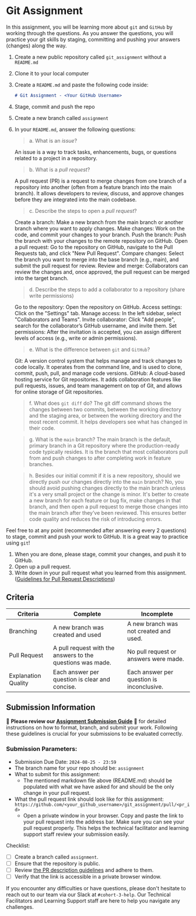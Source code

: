 # Git Assignment

In this assignment, you will be learning more about `git` and `GitHub` by working through the questions. As you answer the questions, you will practice your git skills by staging, committing and pushing your answers (changes) along the way.

1. Create a new public repository called `git_assignment` without a `README.md`
2. Clone it to your local computer
3. Create a `README.md` and paste the following code inside:

    ```markdown
    # Git Assignment - <Your GitHub Username>
    ```

4. Stage, commit and push the repo
5. Create a new branch called `assignment`
6. In your `README.md`, answer the following questions:
    
    > a. What is an _issue_?
   
     An issue is a way to track tasks, enhancements, bugs, or questions related to a project in a repository. 
    > b. What is a _pull request_?
    
     A pull request (PR) is a request to merge changes from one branch of a repository into another (often from a feature branch into the main branch). It allows developers to review, discuss, and approve changes before they are integrated into the main codebase.
    > c. Describe the steps to open a _pull request_?
     
     Create a branch: Make a new branch from the main branch or another branch where you want to apply changes.
     Make changes: Work on the code, and commit your changes to your branch.
     Push the branch: Push the branch with your changes to the remote repository on GitHub.
     Open a pull request: Go to the repository on GitHub, navigate to the Pull Requests tab, and click "New Pull Request".
     Compare changes: Select the branch you want to merge into the base branch (e.g., main), and submit the pull request for review.
     Review and merge: Collaborators can review the changes and, once approved, the pull request can be merged into the target branch.

    > d. Describe the steps to add a collaborator to a repository (share write permissions)

     Go to the repository: Open the repository on GitHub.
     Access settings: Click on the "Settings" tab.
     Manage access: In the left sidebar, select "Collaborators and Teams".
     Invite collaborator: Click "Add people", search for the collaborator’s GitHub username, and invite them.
     Set permissions: After the invitation is accepted, you can assign different levels of access (e.g., write or admin permissions).

    > e. What is the difference between `git` and `GitHub`?
     
     Git: A version control system that helps manage and track changes to code locally. It operates from the command line, and is used to clone, commit, push, pull, and manage code versions.
     GitHub: A cloud-based hosting service for Git repositories. It adds collaboration features like pull requests, issues, and team management on top of Git, and allows for online storage of Git repositories.

    > f. What does `git diff` do?
     The git diff command shows the changes between two commits, between the working directory and the staging area, or between the working directory and the most recent commit. It helps developers see what has changed in their code.

    > g. What is the `main` branch?
      The main branch is the default, primary branch in a Git repository where the production-ready code typically resides. It is the branch that most collaborators pull from and push changes to after completing work in feature branches.
      
    > h. Besides our initial commit if it is a new repository, should we directly push our changes directly into the `main` branch?
     No, you should avoid pushing changes directly to the main branch unless it's a very small project or the change is minor. It's better to create a new branch for each feature or bug fix, make changes in that branch, and then open a pull request to merge those changes into the main branch after they’ve been reviewed. This ensures better code quality and reduces the risk of introducing errors.

Feel free to at any point (recommended after answering every 2 questions) to stage, commit and push your work to GitHub. It is a great way to practice using `git`!

1. When you are done, please stage, commit your changes, and push it to GitHub.
2. Open up a pull request.
3. Write down in your pull request what you learned from this assignment. ([Guidelines for Pull Request Descriptions](https://github.com/UofT-DSI/onboarding/blob/main/onboarding_documents/submissions.md#guidelines-for-pull-request-descriptions))

## Criteria

|Criteria|Complete|Incomplete|
|---|---|---|
|Branching|A new branch was created and used|A new branch was not created and used.|
|Pull Request|A pull request with the answers to the questions was made.|No pull request or answers were made.|
|Explanation Quality|Each answer per question is clear and concise.|Each answer per question is inconclusive.|

## Submission Information

🚨 **Please review our [Assignment Submission Guide](https://github.com/UofT-DSI/onboarding/blob/main/onboarding_documents/submissions.md)** 🚨 for detailed instructions on how to format, branch, and submit your work. Following these guidelines is crucial for your submissions to be evaluated correctly.

### Submission Parameters:
* Submission Due Date: `2024-08-25 - 23:59`
* The branch name for your repo should be: `assignment`
* What to submit for this assignment:
    * The mentioned markdown file above (README.md) should be populated with what we have asked for and should be the only change in your pull request.
* What the pull request link should look like for this assignment: `https://github.com/<your_github_username>/git_assignment/pull/<pr_id>`
    * Open a private window in your browser. Copy and paste the link to your pull request into the address bar. Make sure you can see your pull request properly. This helps the technical facilitator and learning support staff review your submission easily.

Checklist:
- [ ] Create a branch called `assignment`.
- [ ] Ensure that the repository is public.
- [ ] Review [the PR description guidelines](https://github.com/UofT-DSI/onboarding/blob/main/onboarding_documents/submissions.md#guidelines-for-pull-request-descriptions) and adhere to them.
- [ ] Verify that the link is accessible in a private browser window.

If you encounter any difficulties or have questions, please don't hesitate to reach out to our team via our Slack at `#cohort-3-help`. Our Technical Facilitators and Learning Support staff are here to help you navigate any challenges.

